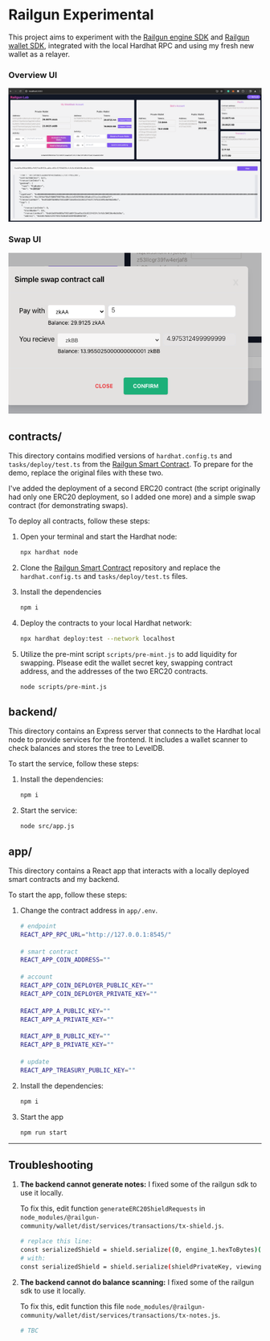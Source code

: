 # Railgun Experimental

This project aims to experiment with the [Railgun engine SDK](https://github.com/Railgun-Community/engine) and [Railgun wallet SDK](https://github.com/Railgun-Community/wallet), integrated with the local Hardhat RPC and using my fresh new wallet as a relayer.

### Overview UI

![Overview UI](assets/overview.png)

### Swap UI

![swap](assets/swap.png)

## contracts/

This directory contains modified versions of `hardhat.config.ts` and `tasks/deploy/test.ts` from the [Railgun Smart Contract](https://github.com/Railgun-Privacy/contract.git). To prepare for the demo, replace the original files with these two.

I've added the deployment of a second ERC20 contract (the script originally had only one ERC20 deployment, so I added one more) and a simple swap contract (for demonstrating swaps).

To deploy all contracts, follow these steps:

1. Open your terminal and start the Hardhat node:

   ```bash
   npx hardhat node
   ```

2. Clone the [Railgun Smart Contract](https://github.com/Railgun-Privacy/contract.git) repository and replace the `hardhat.config.ts` and `tasks/deploy/test.ts` files.

3. Install the dependencies

   ```bash
   npm i
   ```

4. Deploy the contracts to your local Hardhat network:

   ```bash
   npx hardhat deploy:test --network localhost
   ```

5. Utilize the pre-mint script `scripts/pre-mint.js` to add liquidity for swapping. Plsease edit the wallet secret key, swapping contract address, and the addresses of the two ERC20 contracts.

   ```bash
   node scripts/pre-mint.js
   ```

## backend/

This directory contains an Express server that connects to the Hardhat local node to provide services for the frontend. It includes a wallet scanner to check balances and stores the tree to LevelDB.

To start the service, follow these steps:

1. Install the dependencies:

   ```bash
   npm i
   ```

2. Start the service:

   ```bash
   node src/app.js
   ```

## app/

This directory contains a React app that interacts with a locally deployed smart contracts and my backend.

To start the app, follow these steps:

1. Change the contract address in `app/.env`.

   ```bash
   # endpoint
   REACT_APP_RPC_URL="http://127.0.0.1:8545/"

   # smart contract
   REACT_APP_COIN_ADDRESS=""

   # account
   REACT_APP_COIN_DEPLOYER_PUBLIC_KEY=""
   REACT_APP_COIN_DEPLOYER_PRIVATE_KEY=""

   REACT_APP_A_PUBLIC_KEY=""
   REACT_APP_A_PRIVATE_KEY=""

   REACT_APP_B_PUBLIC_KEY=""
   REACT_APP_B_PRIVATE_KEY=""

   # update
   REACT_APP_TREASURY_PUBLIC_KEY=""
   ```

2. Install the dependencies:
   ```bash
   npm i
   ```
3. Start the app
   ```bash
   npm run start
   ```

---

## Troubleshooting

1. <strong>The backend cannot generate notes:</strong> I fixed some of the railgun sdk to use it locally.

   To fix this, edit function `generateERC20ShieldRequests` in `node_modules/@railgun-community/wallet/dist/services/transactions/tx-shield.js`.

   ```bash
   # replace this line:
   const serializedShield = shield.serialize((0, engine_1.hexToBytes)(shieldPrivateKey), viewingPublicKey)
   # with:
   const serializedShield = shield.serialize(shieldPrivateKey, viewingPublicKey)
   ```

2. <strong>The backend cannot do balance scanning:</strong> I fixed some of the railgun sdk to use it locally.

   To fix this, edit function this file `node_modules/@railgun-community/wallet/dist/services/transactions/tx-notes.js`.

   ```bash
   # TBC
   ```
